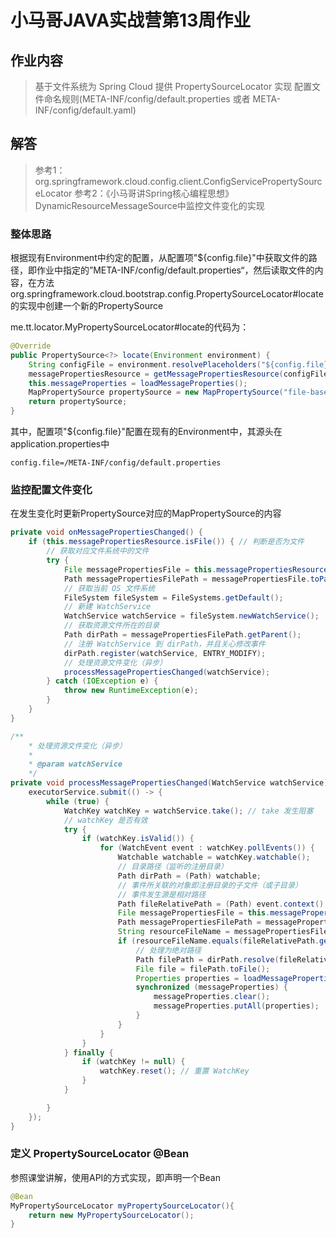 # 小马哥JAVA实战营第13周作业


## 作业内容

> 基于文件系统为 Spring Cloud 提供 PropertySourceLocator 实现
> 配置文件命名规则(META-INF/config/default.properties 或者 META-INF/config/default.yaml)


## 解答

> 参考1：org.springframework.cloud.config.client.ConfigServicePropertySourceLocator
> 参考2：《小马哥讲Spring核心编程思想》DynamicResourceMessageSource中监控文件变化的实现

### 整体思路

根据现有Environment中约定的配置，从配置项"${config.file}"中获取文件的路径，即作业中指定的”META-INF/config/default.properties“，然后读取文件的内容，在方法org.springframework.cloud.bootstrap.config.PropertySourceLocator#locate的实现中创建一个新的PropertySource

me.tt.locator.MyPropertySourceLocator#locate的代码为：

```java
@Override
public PropertySource<?> locate(Environment environment) {
    String configFile = environment.resolvePlaceholders("${config.file}");
    messagePropertiesResource = getMessagePropertiesResource(configFile);
    this.messageProperties = loadMessageProperties();
    MapPropertySource propertySource = new MapPropertySource("file-based-property-source", (Map)messageProperties);
    return propertySource;
}
```

其中，配置项"${config.file}"配置在现有的Environment中，其源头在application.properties中

```properties
config.file=/META-INF/config/default.properties
```

### 监控配置文件变化

在发生变化时更新PropertySource对应的MapPropertySource的内容

```java
private void onMessagePropertiesChanged() {
    if (this.messagePropertiesResource.isFile()) { // 判断是否为文件
        // 获取对应文件系统中的文件
        try {
            File messagePropertiesFile = this.messagePropertiesResource.getFile();
            Path messagePropertiesFilePath = messagePropertiesFile.toPath();
            // 获取当前 OS 文件系统
            FileSystem fileSystem = FileSystems.getDefault();
            // 新建 WatchService
            WatchService watchService = fileSystem.newWatchService();
            // 获取资源文件所在的目录
            Path dirPath = messagePropertiesFilePath.getParent();
            // 注册 WatchService 到 dirPath，并且关心修改事件
            dirPath.register(watchService, ENTRY_MODIFY);
            // 处理资源文件变化（异步）
            processMessagePropertiesChanged(watchService);
        } catch (IOException e) {
            throw new RuntimeException(e);
        }
    }
}

/**
    * 处理资源文件变化（异步）
    *
    * @param watchService
    */
private void processMessagePropertiesChanged(WatchService watchService) {
    executorService.submit(() -> {
        while (true) {
            WatchKey watchKey = watchService.take(); // take 发生阻塞
            // watchKey 是否有效
            try {
                if (watchKey.isValid()) {
                    for (WatchEvent event : watchKey.pollEvents()) {
                        Watchable watchable = watchKey.watchable();
                        // 目录路径（监听的注册目录）
                        Path dirPath = (Path) watchable;
                        // 事件所关联的对象即注册目录的子文件（或子目录）
                        // 事件发生源是相对路径
                        Path fileRelativePath = (Path) event.context();
                        File messagePropertiesFile = this.messagePropertiesResource.getFile();
                        Path messagePropertiesFilePath = messagePropertiesFile.toPath();
                        String resourceFileName = messagePropertiesFilePath.getFileName().toString();
                        if (resourceFileName.equals(fileRelativePath.getFileName().toString())) {
                            // 处理为绝对路径
                            Path filePath = dirPath.resolve(fileRelativePath);
                            File file = filePath.toFile();
                            Properties properties = loadMessageProperties(new FileReader(file));
                            synchronized (messageProperties) {
                                messageProperties.clear();
                                messageProperties.putAll(properties);
                            }
                        }
                    }
                }
            } finally {
                if (watchKey != null) {
                    watchKey.reset(); // 重置 WatchKey
                }
            }

        }
    });
}
```

### 定义 PropertySourceLocator @Bean

参照课堂讲解，使用API的方式实现，即声明一个Bean

```java
@Bean
MyPropertySourceLocator myPropertySourceLocator(){
    return new MyPropertySourceLocator();
}
```